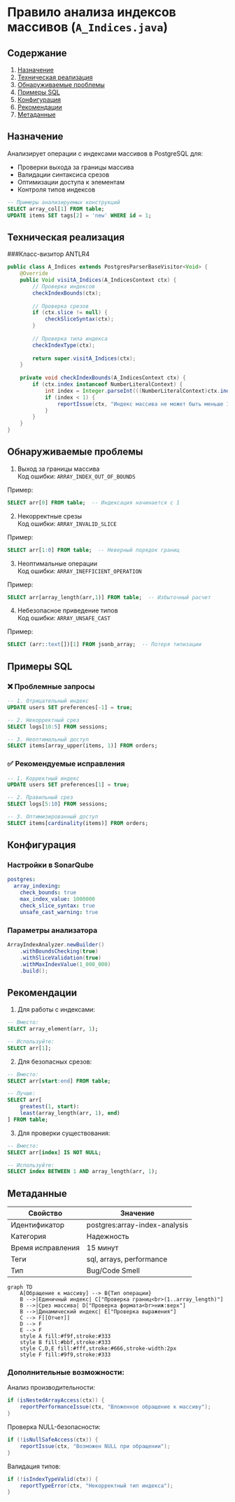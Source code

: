 # Правило анализа индексов массивов (`A_Indices.java`)

## Содержание
1. [Назначение](#назначение_A_Indices)
2. [Техническая реализация](#техническая-реализация_A_Indices)
3. [Обнаруживаемые проблемы](#обнаруживаемые-проблемы_A_Indices)
4. [Примеры SQL](#примеры-sql_A_Indices)
5. [Конфигурация](#конфигурация_A_Indices)
6. [Рекомендации](#рекомендации_A_Indices)
7. [Метаданные](#метаданные_A_Indices)

## Назначение <a name="назначение_A_Indices"></a>
Анализирует операции с индексами массивов в PostgreSQL для:
- Проверки выхода за границы массива
- Валидации синтаксиса срезов
- Оптимизации доступа к элементам
- Контроля типов индексов

```sql
-- Примеры анализируемых конструкций
SELECT array_col[1] FROM table;
UPDATE items SET tags[2] = 'new' WHERE id = 1;
```
## Техническая реализация <a name="техническая-реализация_A_Indices"></a>
###Класс-визитор ANTLR4

```java
public class A_Indices extends PostgresParserBaseVisitor<Void> {
    @Override
    public Void visitA_Indices(A_IndicesContext ctx) {
        // Проверка индексов
        checkIndexBounds(ctx);
        
        // Проверка срезов
        if (ctx.slice != null) {
            checkSliceSyntax(ctx);
        }
        
        // Проверка типа индекса
        checkIndexType(ctx);
        
        return super.visitA_Indices(ctx);
    }
    
    private void checkIndexBounds(A_IndicesContext ctx) {
        if (ctx.index instanceof NumberLiteralContext) {
            int index = Integer.parseInt(((NumberLiteralContext)ctx.index).getText());
            if (index < 1) {
                reportIssue(ctx, "Индекс массива не может быть меньше 1");
            }
        }
    }
}
```
## Обнаруживаемые проблемы <a name="обнаруживаемые-проблемы_A_Indices"></a>
1. Выход за границы массива  
Код ошибки: `ARRAY_INDEX_OUT_OF_BOUNDS`

Пример:

```sql
SELECT arr[0] FROM table;  -- Индексация начинается с 1
```
2. Некорректные срезы  
Код ошибки: `ARRAY_INVALID_SLICE`

Пример:

```sql
SELECT arr[1:0] FROM table;  -- Неверный порядок границ
```
3. Неоптимальные операции  
Код ошибки: `ARRAY_INEFFICIENT_OPERATION`

Пример:

```sql
SELECT arr[array_length(arr,1)] FROM table;  -- Избыточный расчет
```
4. Небезопасное приведение типов  
Код ошибки: `ARRAY_UNSAFE_CAST`

Пример:

```sql
SELECT (arr::text[])[1] FROM jsonb_array;  -- Потеря типизации
```
## Примеры SQL <a name="примеры-sql_A_Indices"></a>
### ❌ Проблемные запросы

```sql
-- 1. Отрицательный индекс
UPDATE users SET preferences[-1] = true;

-- 2. Некорректный срез
SELECT logs[10:5] FROM sessions;

-- 3. Неоптимальный доступ
SELECT items[array_upper(items, 1)] FROM orders;
```
### ✅ Рекомендуемые исправления

```sql
-- 1. Корректный индекс
UPDATE users SET preferences[1] = true;

-- 2. Правильный срез
SELECT logs[5:10] FROM sessions;

-- 3. Оптимизированный доступ
SELECT items[cardinality(items)] FROM orders;
```
## Конфигурация <a name="конфигурация_A_Indices"></a>
### Настройки в SonarQube

```yaml
postgres:
  array_indexing:
    check_bounds: true
    max_index_value: 1000000
    check_slice_syntax: true
    unsafe_cast_warning: true
```
### Параметры анализатора

```java
ArrayIndexAnalyzer.newBuilder()
    .withBoundsChecking(true)
    .withSliceValidation(true)
    .withMaxIndexValue(1_000_000)
    .build();
```
## Рекомендации <a name="рекомендации_A_Indices"></a>
1. Для работы с индексами:

```sql
-- Вместо:
SELECT array_element(arr, 1);

-- Используйте:
SELECT arr[1];
```
2. Для безопасных срезов:

```sql
-- Вместо:
SELECT arr[start:end] FROM table;

-- Лучше:
SELECT arr[
    greatest(1, start):
    least(array_length(arr, 1), end)
] FROM table;
```
3. Для проверки существования:

```sql
-- Вместо:
SELECT arr[index] IS NOT NULL;

-- Используйте:
SELECT index BETWEEN 1 AND array_length(arr, 1);
```
## Метаданные <a name="метаданные_A_Indices"></a>
|Свойство|Значение
|-|-
|Идентификатор|postgres:array-index-analysis
|Категория|Надежность
|Время исправления|15 минут
|Теги|sql, arrays, performance
|Тип|Bug/Code Smell
```mermaid
graph TD
    A[Обращение к массиву] --> B{Тип операции}
    B -->|Единичный индекс| C["Проверка границ<br>(1..array_length)"]
    B -->|Срез массива| D["Проверка формата<br>ниж:верх"]
    B -->|Динамический индекс| E["Проверка выражения"]
    C --> F[[Отчет]]
    D --> F
    E --> F
    style A fill:#f9f,stroke:#333
    style B fill:#bbf,stroke:#333
    style C,D,E fill:#fff,stroke:#666,stroke-width:2px
    style F fill:#9f9,stroke:#333
```
### Дополнительные возможности:
Анализ производительности:

```java
if (isNestedArrayAccess(ctx)) {
    reportPerformanceIssue(ctx, "Вложенное обращение к массиву");
}
```
Проверка NULL-безопасности:

```java
if (!isNullSafeAccess(ctx)) {
    reportIssue(ctx, "Возможен NULL при обращении");
}
```
Валидация типов:

```java
if (!isIndexTypeValid(ctx)) {
    reportTypeError(ctx, "Некорректный тип индекса");
}
```